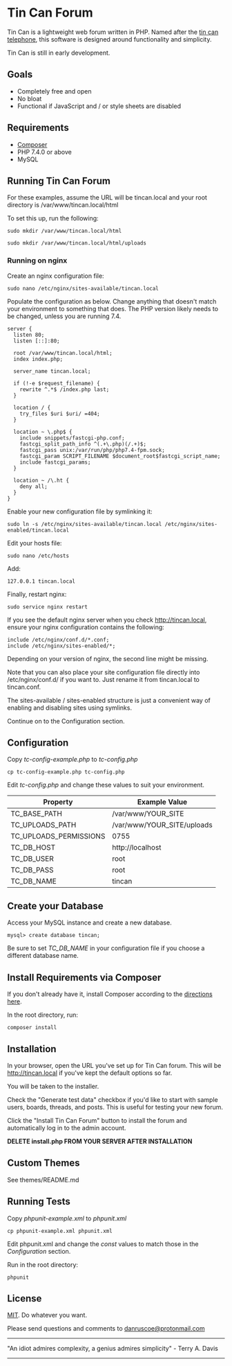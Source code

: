 # Tin Can Forum

Tin Can is a lightweight web forum written in PHP. Named after the
[tin can telephone](https://en.wikipedia.org/wiki/Tin_can_telephone),
this software is designed around functionality and simplicity.

Tin Can is still in early development.

## Goals

* Completely free and open
* No bloat
* Functional if JavaScript and / or style sheets are disabled

## Requirements

* [Composer](https://getcomposer.org)
* PHP 7.4.0 or above
* MySQL

## Running Tin Can Forum

For these examples, assume the URL will be tincan.local and your root directory
is /var/www/tincan.local/html

To set this up, run the following:

`sudo mkdir /var/www/tincan.local/html`

`sudo mkdir /var/www/tincan.local/html/uploads`

### Running on nginx

Create an nginx configuration file:

`sudo nano /etc/nginx/sites-available/tincan.local`

Populate the configuration as below. Change anything that doesn't match
your environment to something that does. The PHP version likely needs to be
changed, unless you are running 7.4.

```
server {
  listen 80;
  listen [::]:80;

  root /var/www/tincan.local/html;
  index index.php;

  server_name tincan.local;

  if (!-e $request_filename) {
    rewrite ^.*$ /index.php last;
  }

  location / {
    try_files $uri $uri/ =404;
  }

  location ~ \.php$ {
    include snippets/fastcgi-php.conf;
    fastcgi_split_path_info ^(.+\.php)(/.+)$;
    fastcgi_pass unix:/var/run/php/php7.4-fpm.sock;
    fastcgi_param SCRIPT_FILENAME $document_root$fastcgi_script_name;
    include fastcgi_params;
  }

  location ~ /\.ht {
    deny all;
  }
}
```

Enable your new configuration file by symlinking it:

`sudo ln -s /etc/nginx/sites-available/tincan.local /etc/nginx/sites-enabled/tincan.local`

Edit your hosts file:

`sudo nano /etc/hosts`

Add:

`127.0.0.1 tincan.local`

Finally, restart nginx:

`sudo service nginx restart`

If you see the default nginx server when you check http://tincan.local, ensure your nginx
configuration contains the following:

```
include /etc/nginx/conf.d/*.conf;
include /etc/nginx/sites-enabled/*;
```

Depending on your version of nginx, the second line might be missing.

Note that you can also place your site configuration file directly into /etc/nginx/conf.d/
if you want to. Just rename it from tincan.local to tincan.conf.

The sites-available / sites-enabled structure is just a convenient way of enabling and
disabling sites using symlinks.

Continue on to the Configuration section.

## Configuration

Copy *tc-config-example.php* to *tc-config.php*

`cp tc-config-example.php tc-config.php`

Edit *tc-config.php* and change these values to suit your environment.

| Property               | Example Value              |
|------------------------|----------------------------|
| TC_BASE_PATH           | /var/www/YOUR_SITE         |
| TC_UPLOADS_PATH        | /var/www/YOUR_SITE/uploads |
| TC_UPLOADS_PERMISSIONS | 0755                       |
| TC_DB_HOST             | http://localhost           |
| TC_DB_USER             | root                       |
| TC_DB_PASS             | root                       |
| TC_DB_NAME             | tincan                     |

## Create your Database

Access your MySQL instance and create a new database.

`mysql> create database tincan;`

Be sure to set *TC_DB_NAME* in your configuration file if you choose
a different database name.

## Install Requirements via Composer

If you don't already have it, install Composer according to the [directions here](https://getcomposer.org/download/).

In the root directory, run:

`composer install`

## Installation

In your browser, open the URL you've set up for Tin Can forum. This will be
http://tincan.local if you've kept the default options so far.

You will be taken to the installer.

Check the "Generate test data" checkbox if you'd like to start with sample
users, boards, threads, and posts. This is useful for testing your new forum.

Click the "Install Tin Can Forum" button to install the forum and automatically
log in to the admin account.

**DELETE install.php FROM YOUR SERVER AFTER INSTALLATION**

## Custom Themes

See themes/README.md

## Running Tests

Copy *phpunit-example.xml* to *phpunit.xml*

`cp phpunit-example.xml phpunit.xml`

Edit phpunit.xml and change the *const* values to match those in
the *Configuration* section.

Run in the root directory:

`phpunit`

## License

[MIT](https://mit-license.org). Do whatever you want.

Please send questions and comments to danruscoe@protonmail.com

___
"An idiot admires complexity, a genius admires simplicity" - Terry A. Davis
___
